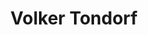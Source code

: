 ---
title: Volker Tondorf
organization: "ESRI/ VOST THW"
talk: "Digital Volunteers in Disaster Management"
permalink: /speakers/#grace-kitzmiller
image: /images/speakers/Volker.Tondorf.jpeg
---